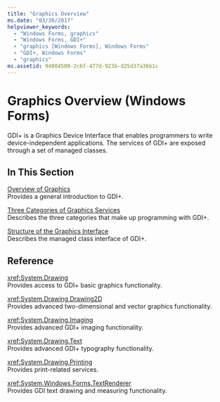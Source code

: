 ```yaml
---
title: "Graphics Overview"
ms.date: "03/30/2017"
helpviewer_keywords: 
  - "Windows Forms, graphics"
  - "Windows Forms, GDI+"
  - "graphics [Windows Forms], Windows Forms"
  - "GDI+, Windows Forms"
  - "graphics"
ms.assetid: 94084509-2c6f-477d-923b-d25d37a36b1c
---
```

# Graphics Overview (Windows Forms)
GDI+ is a Graphics Device Interface that enables programmers to write device-independent applications. The services of GDI+ are exposed through a set of managed classes.  
  
## In This Section  
 [Overview of Graphics](overview-of-graphics.md)  
 Provides a general introduction to GDI+.  
  
 [Three Categories of Graphics Services](three-categories-of-graphics-services.md)  
 Describes the three categories that make up programming with GDI+.  
  
 [Structure of the Graphics Interface](structure-of-the-graphics-interface.md)  
 Describes the managed class interface of GDI+.  
  
## Reference  
 <xref:System.Drawing>  
 Provides access to GDI+ basic graphics functionality.  
  
 <xref:System.Drawing.Drawing2D>  
 Provides advanced two-dimensional and vector graphics functionality.  
  
 <xref:System.Drawing.Imaging>  
 Provides advanced GDI+ imaging functionality.  
  
 <xref:System.Drawing.Text>  
 Provides advanced GDI+ typography functionality.  
  
 <xref:System.Drawing.Printing>  
 Provides print-related services.  
  
 <xref:System.Windows.Forms.TextRenderer>  
 Provides GDI text drawing and measuring functionality.
